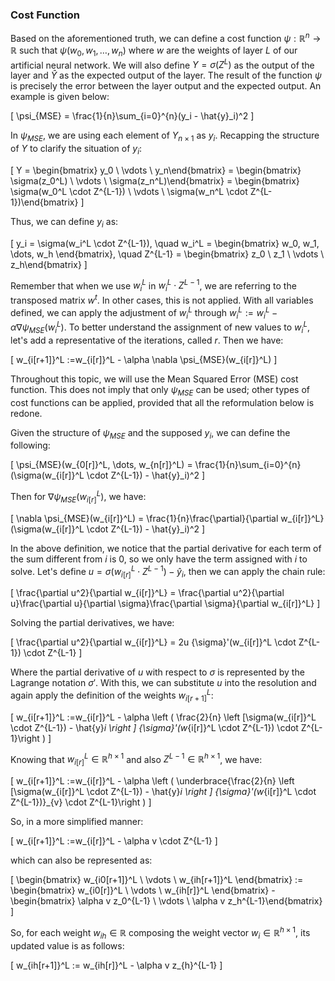 ### Cost Function

Based on the aforementioned truth, we can define a cost function $\psi: \mathbb{R}^n \rightarrow \mathbb{R}$ such that $\psi(w_0, w_1, \dots, w_n)$ where $w$ are the weights of layer $L$ of our artificial neural network. We will also define $Y = \sigma(Z^L)$ as the output of the layer and $\hat{Y}$ as the expected output of the layer. The result of the function $\psi$ is precisely the error between the layer output and the expected output. An example is given below:

\[
\psi_{MSE} = \frac{1}{n}\sum_{i=0}^{n}(y_i - \hat{y}_i)^2
\]

In $\psi_{MSE}$, we are using each element of $Y_{n \times 1}$ as $y_i$. Recapping the structure of $Y$ to clarify the situation of $y_i$:

\[
Y = \begin{bmatrix} y_0 \\ \vdots \\ y_n\end{bmatrix} = \begin{bmatrix} \sigma(z_0^L) \\ \vdots \\ \sigma(z_n^L)\end{bmatrix} = \begin{bmatrix} \sigma(w_0^L \cdot Z^{L-1}) \\ \vdots \\ \sigma(w_n^L \cdot Z^{L-1})\end{bmatrix}
\]

Thus, we can define $y_i$ as:

\[
y_i = \sigma(w_i^L \cdot Z^{L-1}), \quad w_i^L = \begin{bmatrix} w_0, w_1, \dots, w_h \end{bmatrix}, \quad Z^{L-1} = \begin{bmatrix} z_0 \\ z_1 \\ \vdots \\ z_h\end{bmatrix}
\]

Remember that when we use $w_i^L$ in $w_i^L \cdot Z^{L-1}$, we are referring to the transposed matrix $w^t$. In other cases, this is not applied. With all variables defined, we can apply the adjustment of $w_i^L$ through $w_i^L := w_i^L - \alpha \nabla \psi_{MSE}(w_i^L)$. To better understand the assignment of new values to $w_i^L$, let's add a representative of the iterations, called $r$. Then we have:

\[
w_{i[r+1]}^L :=w_{i[r]}^L - \alpha \nabla \psi_{MSE}(w_{i[r]}^L)
\]

Throughout this topic, we will use the Mean Squared Error (MSE) cost function. This does not imply that only $\psi_{MSE}$ can be used; other types of cost functions can be applied, provided that all the reformulation below is redone.

Given the structure of $\psi_{MSE}$ and the supposed $y_i$, we can define the following:

\[
\psi_{MSE}(w_{0[r]}^L, \dots, w_{n[r]}^L) = \frac{1}{n}\sum_{i=0}^{n}(\sigma(w_{i[r]}^L \cdot Z^{L-1}) - \hat{y}_i)^2
\]

Then for $\nabla \psi_{MSE}(w_{i[r]}^L)$, we have:

\[
\nabla \psi_{MSE}(w_{i[r]}^L) = \frac{1}{n}\frac{\partial}{\partial w_{i[r]}^L}(\sigma(w_{i[r]}^L \cdot Z^{L-1}) - \hat{y}_i)^2
\]

In the above definition, we notice that the partial derivative for each term of the sum different from $i$ is $0$, so we only have the term assigned with $i$ to solve. Let's define $u = \sigma(w_{i[r]}^L \cdot Z^{L-1}) - \hat{y}_i$, then we can apply the chain rule:

\[
\frac{\partial u^2}{\partial w_{i[r]}^L} = \frac{\partial u^2}{\partial u}\frac{\partial u}{\partial \sigma}\frac{\partial \sigma}{\partial w_{i[r]}^L}
\]

Solving the partial derivatives, we have:

\[
\frac{\partial u^2}{\partial w_{i[r]}^L} = 2u {\sigma}'(w_{i[r]}^L \cdot Z^{L-1}) \cdot Z^{L-1}
\]

Where the partial derivative of $u$ with respect to $\sigma$ is represented by the Lagrange notation ${\sigma}'$. With this, we can substitute $u$ into the resolution and again apply the definition of the weights $w_{i[r+1]}^L$:

\[
w_{i[r+1]}^L :=w_{i[r]}^L - \alpha \left ( \frac{2}{n} \left [\sigma(w_{i[r]}^L \cdot Z^{L-1}) - \hat{y}_i \right ] {\sigma}'(w_{i[r]}^L \cdot Z^{L-1}) \cdot Z^{L-1}\right )
\]

Knowing that $w_{i[r]}^L \in \mathbb{R}^{h \times 1}$ and also $Z^{L-1} \in \mathbb{R}^{h \times 1}$, we have:

\[
w_{i[r+1]}^L :=w_{i[r]}^L - \alpha \left ( \underbrace{\frac{2}{n} \left [\sigma(w_{i[r]}^L \cdot Z^{L-1}) - \hat{y}_i \right ] {\sigma}'(w_{i[r]}^L \cdot Z^{L-1})}_{v} \cdot Z^{L-1}\right )
\]

So, in a more simplified manner:

\[
w_{i[r+1]}^L :=w_{i[r]}^L - \alpha v \cdot Z^{L-1}
\]

which can also be represented as:

\[
\begin{bmatrix} w_{i0[r+1]}^L \\ \vdots \\ w_{ih[r+1]}^L \end{bmatrix} := \begin{bmatrix} w_{i0[r]}^L \\ \vdots \\ w_{ih[r]}^L \end{bmatrix} - \begin{bmatrix} \alpha v z_0^{L-1} \\ \vdots \\ \alpha v z_h^{L-1}\end{bmatrix}
\]

So, for each weight $w_{ih} \in \mathbb{R}$ composing the weight vector $w_i \in \mathbb{R}^{h \times 1}$, its updated value is as follows:

\[
w_{ih[r+1]}^L := w_{ih[r]}^L - \alpha v z_{h}^{L-1}
\]